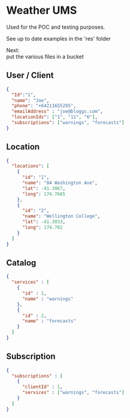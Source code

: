 # Weather UMS

Used for the POC and testing purposes.

See up to date examples in the 'res' folder

Next:  
put the various files in a bucket

## User / Client
```json
{
  "Id":"1", 
  "name": "Joe", 
  "phone": "+64211655295",
  "emailAddress" : "joe@bloggs.com",
  "locationIds": ["1", "11", "6"],
  "subscriptions": ["warnings", "forecasts"]
}
```
## Location
```json
{
  "locations": [
    {
      "id": "1",
      "name": "84 Washington Ave",
      "lat": -41.3067,
      "long": 174.7665
    },
    {
      "id": "2",
      "name": "Wellington College",
      "lat": -41.3033,
      "long": 174.782
    }
  ]
}
```
## Catalog
```json
{
  "services" : [
    {
      "id" : 1, 
      "name" : "warnings"
    },
    {
      "id" : 2,
      "name" : "forecasts"
    }
  ]
}
```
## Subscription
```json
{
  "subscriptions" : [
    {
      "clientId" : 1,
      "services" : ["warnings", "forecasts"]
    }
  ]
}
```
